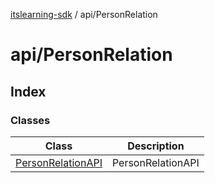 [itslearning-sdk](../../modules.md) / api/PersonRelation

# api/PersonRelation

## Index

### Classes

| Class | Description |
| ------ | ------ |
| [PersonRelationAPI](classes/PersonRelationAPI.md) | PersonRelationAPI |
